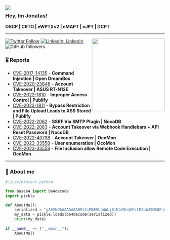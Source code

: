 <img align="left" src="https://orhun.dev/img/crow.png">
<h3>Hey, Im Jonatas!</h3>
<p><b>OSCP | CRTO | eWPTXv2 | eMAPT | eJPT | DCPT</b></p>

---
<img align='right' src="https://media0.giphy.com/media/4eGUxJc4lplh6/200w.gif?cid=82a1493blwhxsqq6ehdvua4uy60937hjlhbbae4yzkexiqmc&rid=200w.gif&ct=g" width="230">


[![Twitter Follow](https://img.shields.io/twitter/follow/Exploitati0n?label=Follow)](https://twitter.com/intent/follow?screen_name=Exploitati0n)
[![Linkedin: Linkedin](https://img.shields.io/badge/-Linkedin-blue?style=flat-square&logo=Linkedin&logoColor=white&link=https://www.linkedin.com/in/jonatasfil/)](https://www.linkedin.com/in/jonatasfil/)
![GitHub followers](https://img.shields.io/github/followers/ninj4c0d3r?label=Follow&style=social)

### 🎖️ Reports

- [CVE-2017-14135](https://www.cvedetails.com/cve/CVE-2017-14135/) - **Command Injection | Open DreamBox**
- [CVE-2020-23648](https://gist.github.com/ninj4c0d3r/574d2753d469e4ba51dfe555d9c2d4fb) - **Account Takeover | ASUS RT-N12E**
- [CVE-2022-1810](https://huntr.dev/bounties/9b2d7579-032e-42da-b736-4b10a868eacb/) - **Improper Access Control | Publify**
- [CVE-2022-1811](https://huntr.dev/bounties/4d97f665-c9f1-4c38-b774-692255a7c44c/) - **Bypass Restriction and File Upload Leads to XSS Stored | Publify**
- [CVE-2022-2062](https://huntr.dev/bounties/35593b4c-f127-4699-8ad3-f0b2203a8ef6/) - **SSRF Via SMTP Plugin | NocoDB**
- [CVE-2022-2063](https://huntr.dev/bounties/156f405b-21d6-4384-9bff-17ebfe484e20/) - **Account Takeover via Webhook Handlebars + API Reset Password | NocoDB**
- [CVE-2022-40798](https://gist.github.com/ninj4c0d3r/89bdd6702bf00d768302f5e0e5bb8adc) - **Account Takeover | OcoMon**
- [CVE-2023-33558](https://gist.github.com/ninj4c0d3r/689c9af5f0eb9124706615e5ff56176e) - **User enumeration | OcoMon**
- [CVE-2023-33559](https://gist.github.com/ninj4c0d3r/37b581eb799c8ddf97008e35d9f34469) - **File Inclusion allow Remote Code Execution | OcoMon**

-------

### 🔎 About me

```python
#!/usr/bin/env python

from base64 import b64decode
import pickle

def AboutMe():
    serialized = "gASVNQAAAAAAAAB9lCiMBE5hbWWUjAtKb25hdGFzIEZpbJSMA0FnZZRLFYwHQ291bnRyeZSMBkJyYXppbJR1Lg=="
    my_data = pickle.loads(b64decode(serialized))
    print(my_data)
    
if __name__ == ("__main__"):
    AboutMe()
```
